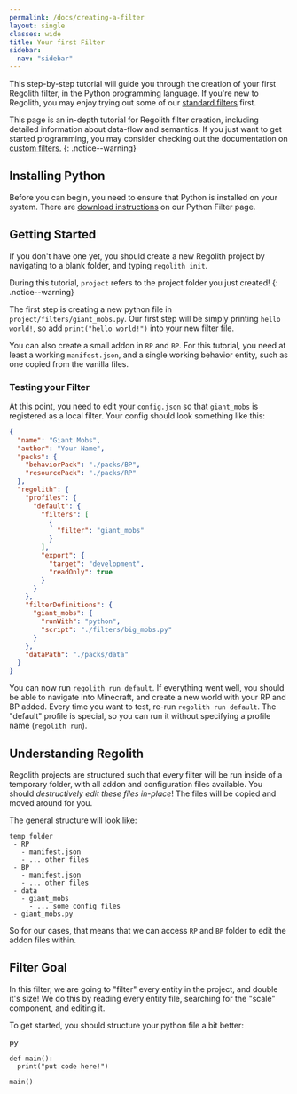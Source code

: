 ```yaml
---
permalink: /docs/creating-a-filter
layout: single
classes: wide
title: Your first Filter
sidebar:
  nav: "sidebar"
---
```


This step-by-step tutorial will guide you through the creation of your first Regolith filter, in the Python programming language. If you're new to Regolith, you may enjoy trying out some of our [standard filters](/regolith/docs/standard-filters) first.

This page is an in-depth tutorial for Regolith filter creation, including detailed information about data-flow and semantics. If you just want to get started programming, you may consider checking out the documentation on [custom filters.](/regolith/docs/custom-filters)
{: .notice--warning}

## Installing Python

Before you can begin, you need to ensure that Python is installed on your system. There are [download instructions](/regolith/docs/python-filters) on our Python Filter page.

## Getting Started

If you don't have one yet, you should create a new Regolith project by navigating to a blank folder, and typing `regolith init`.

During this tutorial, `project` refers to the project folder you just created!
{: .notice--warning}

The first step is creating a new python file in `project/filters/giant_mobs.py`. Our first step will be simply printing `hello world!`, so add `print("hello world!")` into your new filter file.

You can also create a small addon in `RP` and `BP`. For this tutorial, you need at least a working `manifest.json`, and a single working behavior entity, such as one copied from the vanilla files.

### Testing your Filter

At this point, you need to edit your `config.json` so that `giant_mobs` is registered as a local filter. Your config should look something like this:

```json
{
  "name": "Giant Mobs",
  "author": "Your Name",
  "packs": {
    "behaviorPack": "./packs/BP",
    "resourcePack": "./packs/RP"
  },
  "regolith": {
    "profiles": {
      "default": {
        "filters": [
          {
            "filter": "giant_mobs"
          }
        ],
        "export": {
          "target": "development",
          "readOnly": true
        }
      }
    },
    "filterDefinitions": {
      "giant_mobs": {
        "runWith": "python",
        "script": "./filters/big_mobs.py"
      }
    },
    "dataPath": "./packs/data"
  }
}
```

You can now run `regolith run default`. If everything went well, you should be able to navigate into Minecraft, and create a new world with your RP and BP added. Every time you want to test, re-run `regolith run default`. The "default" profile is special, so you can run it without specifying a profile name (`regolith run`).

## Understanding Regolith

Regolith projects are structured such that every filter will be run inside of a temporary folder, with all addon and configuration files available. You should *destructively edit these files in-place*! The files will be copied and moved around for you.

The general structure will look like:

```
temp folder
 - RP
   - manifest.json
   - ... other files
 - BP
   - manifest.json
   - ... other files
 - data
   - giant_mobs
     - ... some config files
 - giant_mobs.py
```

So for our cases, that means that we can access `RP` and `BP` folder to edit the addon files within.

## Filter Goal

In this filter, we are going to "filter" every entity in the project, and double it's size! We do this by reading every entity file, searching for the "scale" component, and editing it.

To get started, you should structure your python file a bit better:

py
```
def main():
  print("put code here!")

main()
```
